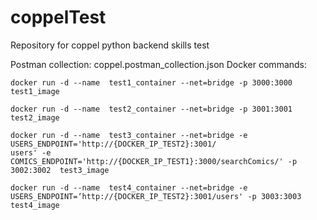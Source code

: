 # coppelTest
Repository for coppel python backend skills test

Postman collection: coppel.postman_collection.json
Docker commands:

    docker run -d --name  test1_container --net=bridge -p 3000:3000  test1_image
    
    docker run -d --name  test2_container --net=bridge -p 3001:3001  test2_image 
    
    docker run -d --name  test3_container --net=bridge -e USERS_ENDPOINT='http://{DOCKER_IP_TEST2}:3001/
    users' -e COMICS_ENDPOINT='http://{DOCKER_IP_TEST1}:3000/searchComics/' -p 3002:3002  test3_image 
    
    docker run -d --name  test4_container --net=bridge -e USERS_ENDPOINT=‘http://{DOCKER_IP_TEST2}:3001/users' -p 3003:3003  test4_image

